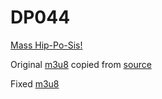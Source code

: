 # DP044

[Mass Hip-Po-Sis!][1]

Original [m3u8][2] copied from [source][3]

Fixed [m3u8][4]

  [1]: https://bulbapedia.bulbagarden.net/wiki/DP044
  [2]: https://raw.githubusercontent.com/pkmntv/episodes/master/DP044/1044---mass-hip-po-sis-357d8279753bc79f72ce551143542433549ffc94.m3u8
  [3]: https://s2.content.video.llnw.net/smedia/4953336d7f544f678a12270b176ea386/FK/N5gRNbKEC1pQvTT4n0VGCSvuaDAO8bmx8zxVo8nsY/1044---mass-hip-po-sis-357d8279753bc79f72ce551143542433549ffc94.m3u8
  [4]: https://raw.githubusercontent.com/pkmntv/episodes/master/DP044/1044---mass-hip-po-sis-357d8279753bc79f72ce551143542433549ffc94-fixed.m3u8